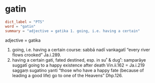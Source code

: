 # gatin

``` toml
dict_label = "PTS"
word = "gatin"
summary = "adjective = gatika 1. going, i.e. having a certain"
```

adjective = gatika

1. going, i.e. having a certain course: sabbā nadī vankagatī “every river flows crooked” Ja.i.289.
2. having a certain gati, fated destined, esp. in su˚ & dug˚: samparāye suggatī going to a happy existence after death Vin.ii.162 = Ja.i.219 saggaṃ sugatino yanti “those who have a happy fate (because of leading a good life) go to one of the Heavens” Dhp.126.

